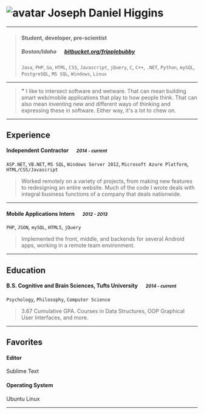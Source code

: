 
# ![avatar][] Joseph Daniel Higgins

---

> #### Student, developer, pre-scientist
> #####  Boston/Idaho &emsp; [bitbucket.org/fripplebubby][homepage]
> `Java`, `PHP`, `Go`, `HTML`, `CSS`, `Javascript`, `jQuery`, `C`, `C++`, `.NET`, `Python`, `mySQL`, `PostgreSQL`, `MS SQL`, `Windows`, `Linux`

---
> **"** I like to intersect software and wetware. That can mean building smart web/mobile applications that play to how people think. That can also mean inventing new and different ways of thinking and expressing these in software. Either way, it's a lot to chew on. 


---
## Experience
#### Independent Contractor &emsp; <small>*2014 - current*</small>
`ASP.NET`, `VB.NET`, `MS SQL`, `Windows Server 2012`, `Microsoft Azure Platform`, `HTML/CSS/Javascript`
> Worked remotely on a variety of projects, from making new features to redesigning an entire website. Much of the code I wrote deals with integral business functions of a company that deals nationwide. 

---
#### Mobile Applications Intern &emsp; <small>*2012 - 2013*</small>
`PHP`, `JSON`, `mySQL`, `HTML5`, `jQuery`
> Implemented the front, middle, and backends for several Android apps, working in a remote team environment.

---
## Education
#### B.S. Cognitive and Brain Sciences, Tufts University &emsp; <small>*2014 - current*</small>
`Psychology`, `Philosophy`, `Computer Science`
> 3.67 Cumulative GPA. Courses in Data Structures, OOP Graphical User Interfaces, and more. 

---
## Favorites
#### Editor
Sublime Text
#### Operating System
Ubuntu Linux

---
[avatar]: https://bitbucket-assetroot.s3.amazonaws.com/c/photos/2016/Feb/03/2521478130-1-Fripplebubby-avatar.png
[homepage]: https://bitbucket.org/fripplebubby
